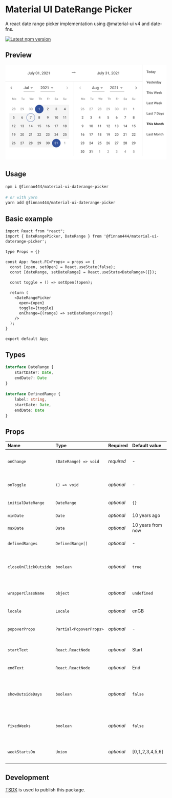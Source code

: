 # Material UI DateRange Picker

A react date range picker implementation using @material-ui v4 and date-fns.

<a href='https://www.npmjs.com/package/@finnan444/material-ui-daterange-picker'>
    <img src='https://img.shields.io/npm/v/@finnan444/material-ui-daterange-picker.svg' alt='Latest npm version'>
</a>

## Preview

![Screenshot](/screenshot.png?raw=true "Screenshot")

## Usage

```bash
npm i @finnan444/material-ui-daterange-picker

# or with yarn
yarn add @finnan444/material-ui-daterange-picker
```

## Basic example
```tsx
import React from "react";
import { DateRangePicker, DateRange } from '@finnan444/material-ui-daterange-picker';

type Props = {}

const App: React.FC<Props> = props => {
  const [open, setOpen] = React.useState(false);
  const [dateRange, setDateRange] = React.useState<DateRange>({});

  const toggle = () => setOpen(!open);

  return (
    <DateRangePicker
      open={open}
      toggle={toggle}
      onChange={(range) => setDateRange(range)}
    />
  );
}

export default App;
```

## Types
```ts
interface DateRange {
    startDate?: Date,
    endDate?: Date
}

interface DefinedRange {
    label: string,
    startDate: Date,
    endDate: Date
}
```

## Props

Name | Type | Required | Default value | Description
:--- | :--- | :--- | :--- | :---
`onChange` | `(DateRange) => void` | _required_ | - | Handler function for providing selected date range.
`onToggle` | `() => void` | _optional_ | - | Handler function to show / hide the DateRangePicker.
`initialDateRange` | `DateRange` | _optional_ | `{}` | Initially selected date range.
`minDate` | `Date` | _optional_ | 10 years ago | Min date allowed in range.
`maxDate` | `Date` | _optional_ | 10 years from now | Max date allowed in range.
`definedRanges` | `DefinedRange[]` | _optional_ | - | Custom defined ranges to show in the list.
`closeOnClickOutside` | `boolean` | _optional_ | `true` | Defines if DateRangePicker will be closed when clicking outside of it.
`wrapperClassName` | `object` | _optional_ | `undefined` | Defines additional wrapper style classes.
`locale` | `Locale` | _optional_ | enGB | The locale for date calculation.
`popoverProps` | `Partial<PopoverProps>` | _optional_ | - | PopoverProps applied to main Popover component.
`startText` | `React.ReactNode` | _optional_ | Start | Text for start toolbar placeholder.
`endText` | `React.ReactNode` | _optional_ | End | Text for end toolbar placeholder.
`showOutsideDays` | `boolean` | _optional_ | `false` | Show the outside days. An outside day is a day falling in the next or the previous month.
`fixedWeeks` | `boolean` | _optional_ | `false` | Display six weeks per months, regardless the month’s number of weeks.
`weekStartsOn` | `Union` | _optional_ | [0,1,2,3,4,5,6] | The index of the first day of the week (0 - Sunday).

## Development
[TSDX](https://tsdx.io/) is used to publish this package.